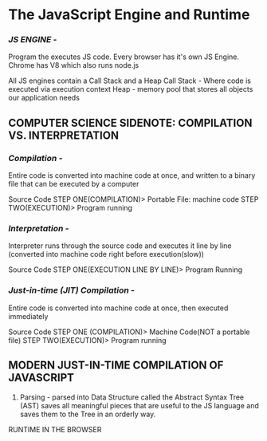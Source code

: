 # The JavaScript Engine and Runtime

### **_JS ENGINE_** -

Program the executes JS code. Every browser has it's own JS Engine. Chrome has V8 which also runs node.js

All JS engines contain a Call Stack and a Heap
Call Stack - Where code is executed via execution context
Heap - memory pool that stores all objects our application needs

## COMPUTER SCIENCE SIDENOTE: COMPILATION VS. INTERPRETATION

### **_Compilation_** -

Entire code is converted into machine code at once, and written to a binary file that can be executed by a computer

Source Code STEP ONE(COMPILATION)> Portable File: machine code STEP TWO(EXECUTION)> Program running

### **_Interpretation_** -

Interpreter runs through the source code and executes it line by line (converted into machine code right before execution(slow))

Source Code STEP ONE(EXECUTION LINE BY LINE)> Program Running

### **_Just-in-time (JIT) Compilation_** -

Entire code is converted into machine code at once, then executed immediately

Source Code STEP ONE (COMPILATION)> Machine Code(NOT a portable file) STEP TWO(EXECUTION)> Program running

## MODERN JUST-IN-TIME COMPILATION OF JAVASCRIPT

1. Parsing - parsed into Data Structure called the Abstract Syntax Tree (AST) saves all meaningful pieces that are useful to the JS language and saves them to the Tree in an orderly way.

RUNTIME IN THE BROWSER
